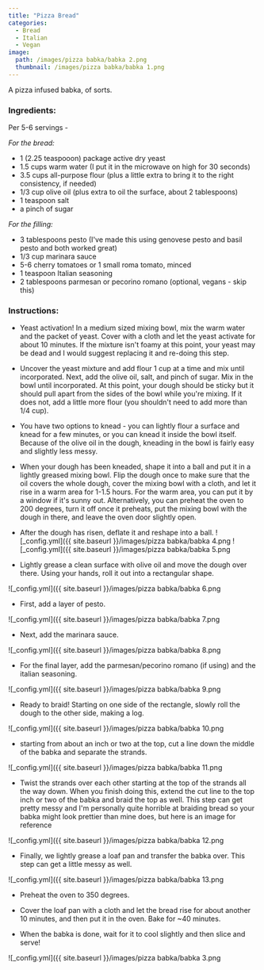 ```yaml
---
title: "Pizza Bread"
categories:
  - Bread
  - Italian
  - Vegan
image:
  path: /images/pizza babka/babka 2.png
  thumbnail: /images/pizza babka/babka 1.png
---
```



A pizza infused babka, of sorts.

### Ingredients:

Per 5-6 servings - 

_For the bread:_

* 1 (2.25 teaspooon) package active dry yeast 
* 1.5 cups warm water (I put it in the microwave on high for 30 seconds)
* 3.5 cups all-purpose flour (plus a little extra to bring it to the right consistency, if needed)
* 1/3 cup olive oil (plus extra to oil the surface, about 2 tablespoons)
* 1 teaspoon salt
* a pinch of sugar

_For the filling:_

* 3 tablespoons pesto (I've made this using genovese pesto and basil pesto and both worked great)
* 1/3 cup marinara sauce 
* 5-6 cherry tomatoes or 1 small roma tomato, minced
* 1 teaspoon Italian seasoning
* 2 tablespoons parmesan or pecorino romano (optional, vegans - skip this)


### Instructions:

* Yeast activation! In a medium sized mixing bowl, mix the warm water and the packet of yeast. Cover with a cloth and let the yeast activate for about 10 minutes. If the mixture isn't foamy at this point, your yeast may be dead and I would suggest replacing it and re-doing this step.

* Uncover the yeast mixture and add flour 1 cup at a time and mix until incorporated. Next, add the olive oil, salt, and pinch of sugar. Mix in the bowl until incorporated. At this point, your dough should be sticky but it should pull apart from the sides of the bowl while you're mixing. If it does not, add a little more flour (you shouldn't need to add more than 1/4 cup). 

* You have two options to knead - you can lightly flour a surface and knead for a few minutes, or you can knead it inside the bowl itself. Because of the olive oil in the dough, kneading in the bowl is fairly easy and slightly less messy.

* When your dough has been kneaded, shape it into a ball and put it in a lightly greased mixing bowl. Flip the dough once to make sure that the oil covers the whole dough, cover the mixing bowl with a cloth, and let it rise in a warm area for 1-1.5 hours. For the warm area, you can put it by a window if it's sunny out. Alternatively, you can preheat the oven to 200 degrees, turn it off once it preheats, put the mixing bowl with the dough in there, and leave the oven door slightly open.

* After the dough has risen, deflate it and reshape into a ball.
![_config.yml]({{ site.baseurl }}/images/pizza babka/babka 4.png
![_config.yml]({{ site.baseurl }}/images/pizza babka/babka 5.png

* Lightly grease a clean surface with olive oil and move the dough over there. Using your hands, roll it out into a rectangular shape. 

![_config.yml]({{ site.baseurl }}/images/pizza babka/babka 6.png

* First, add a layer of pesto.

![_config.yml]({{ site.baseurl }}/images/pizza babka/babka 7.png

* Next, add the marinara sauce.

![_config.yml]({{ site.baseurl }}/images/pizza babka/babka 8.png

* For the final layer, add the parmesan/pecorino romano (if using) and the italian seasoning.

![_config.yml]({{ site.baseurl }}/images/pizza babka/babka 9.png

* Ready to braid! Starting on one side of the rectangle, slowly roll the dough to the other side, making a log.

![_config.yml]({{ site.baseurl }}/images/pizza babka/babka 10.png

* starting from about an inch or two at the top, cut a line down the middle of the babka and separate the strands.

![_config.yml]({{ site.baseurl }}/images/pizza babka/babka 11.png

* Twist the strands over each other starting at the top of the strands all the way down. When you finish doing this, extend the cut line to the top inch or two of the babka and braid the top as well. This step can get pretty messy and I'm personally quite horrible at braiding bread so your babka might look prettier than mine does, but here is an image for reference

![_config.yml]({{ site.baseurl }}/images/pizza babka/babka 12.png

* Finally, we lightly grease a loaf pan and transfer the babka over. This step can get a little messy as well.

![_config.yml]({{ site.baseurl }}/images/pizza babka/babka 13.png

* Preheat the oven to 350 degrees.

* Cover the loaf pan with a cloth and let the bread rise for about another 10 minutes, and then put it in the oven. Bake for ~40 minutes.

* When the babka is done, wait for it to cool slightly and then slice and serve!

![_config.yml]({{ site.baseurl }}/images/pizza babka/babka 3.png
